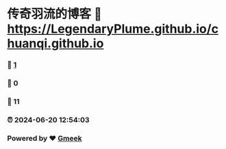 # 传奇羽流的博客 :link: https://LegendaryPlume.github.io/chuanqi.github.io 
### :page_facing_up: [1](https://LegendaryPlume.github.io/chuanqi.github.io/tag.html) 
### :speech_balloon: 0 
### :hibiscus: 11 
### :alarm_clock: 2024-06-20 12:54:03 
### Powered by :heart: [Gmeek](https://github.com/Meekdai/Gmeek)

